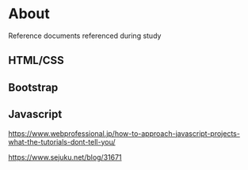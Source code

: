 # About
Reference documents referenced during study

## HTML/CSS

## Bootstrap

## Javascript
https://www.webprofessional.jp/how-to-approach-javascript-projects-what-the-tutorials-dont-tell-you/

https://www.sejuku.net/blog/31671

